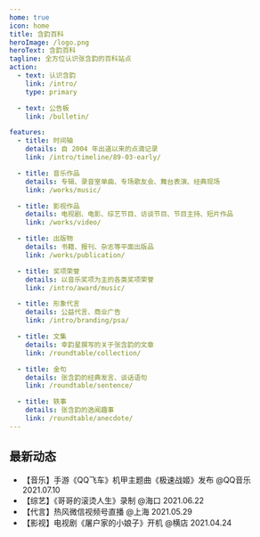 ```yaml
---
home: true
icon: home
title: 含韵百科
heroImage: /logo.png
heroText: 含韵百科
tagline: 全方位认识张含韵的百科站点
action:
  - text: 认识含韵
    link: /intro/
    type: primary

  - text: 公告板
    link: /bulletin/

features:
  - title: 时间轴
    details: 自 2004 年出道以来的点滴记录
    link: /intro/timeline/89-03-early/

  - title: 音乐作品
    details: 专辑、录音室单曲、专场歌友会、舞台表演、经典现场
    link: /works/music/

  - title: 影视作品
    details: 电视剧、电影、综艺节目、访谈节目、节目主持、短片作品
    link: /works/video/

  - title: 出版物
    details: 书籍、报刊、杂志等平面出版品
    link: /works/publication/

  - title: 奖项荣誉
    details: 以音乐奖项为主的各类奖项荣誉
    link: /intro/award/music/

  - title: 形象代言
    details: 公益代言、商业广告
    link: /intro/branding/psa/

  - title: 文集
    details: 幸韵星撰写的关于张含韵的文章
    link: /roundtable/collection/

  - title: 金句
    details: 张含韵的经典发言、谈话语句
    link: /roundtable/sentence/

  - title: 轶事
    details: 张含韵的逸闻趣事
    link: /roundtable/anecdote/
---
```


## 最新动态

- 【音乐】手游《QQ飞车》机甲主题曲《极速战姬》发布 @QQ音乐 2021.07.10
- 【综艺】《哥哥的滚烫人生》录制 @海口 2021.06.22
- 【代言】热风微信视频号直播 @上海 2021.05.29
- 【影视】电视剧《屠户家的小娘子》开机 @横店 2021.04.24